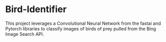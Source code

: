 # Bird-Identifier
This project leverages a Convolutional Neural Network from the fastai and Pytorch libraries to classify images of birds of prey pulled from the Bing Image Search API.
